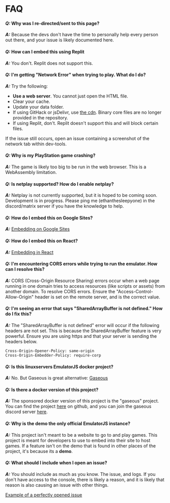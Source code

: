 # FAQ

#### *Q:* Why was I re-directed/sent to this page?

***A:*** Because the devs don't have the time to personally help every person out there, and your issue is likely documented here.

#### *Q:* How can I embed this using Replit

***A:*** You don't. Replit does not support this.

#### *Q:* I'm getting "Network Error" when trying to play. What do I do?

***A:*** Try the following:
- **Use a web server**. You cannot just open the HTML file.
- Clear your cache.
- Update your data folder.
- If using GitHack or jsDelivr, use [the cdn](https://cdn.emulatorjs.org/). Binary core files are no longer provided in the repository.
- If using Replit, don't. Replit doesn't support this and will block certain files.

If the issue still occurs, open an issue containing a screenshot of the network tab within dev-tools.

#### *Q:* Why is my PlayStation game crashing?

***A:*** The game is likely too big to be run in the web browser. This is a WebAssembly limitation.

#### *Q:* Is netplay supported? How do I enable netplay?

***A:*** Netplay is not currently supported, but it is hoped to be coming soon. Development is in progress. Please ping me (ethanthesleepyone) in the discord/matrix server if you have the knowledge to help.

#### *Q:* How do I embed this on Google Sites?

***A:*** [Embedding on Google Sites](/docs/embed#google-sites)

#### *Q:* How do I embed this on React?

***A:*** [Embedding in React](/docs/embed#react-single-page-apps)

#### *Q:* I'm encountering CORS errors while trying to run the emulator. How can I resolve this?

***A:*** CORS (Cross-Origin Resource Sharing) errors occur when a web page running in one domain tries to access resources (like scripts or assets) from another domain. To resolve CORS errors. Ensure the "Access-Control-Allow-Origin" header is set on the remote server, and is the correct value.

#### *Q:* I'm seeing an error that says "SharedArrayBuffer is not defined." How do I fix this?

***A:*** The "SharedArrayBuffer is not defined" error will occur if the following headers are not set. This is because the SharedArrayBuffer feature is very powerful. Ensure you are using https and that your server is sending the headers below.

```http
Cross-Origin-Opener-Policy: same-origin
Cross-Origin-Embedder-Policy: require-corp
```

#### *Q:* Is this linuxservers EmulatorJS docker project?

***A:*** No. But Gaseous is great alternative: [Gaseous](https://github.com/gaseous-project/gaseous-server)

#### *Q:* Is there a docker version of this project?

***A:*** The sponsored docker version of this project is the "gaseous" project. You can find the project [here](https://github.com/gaseous-project/gaseous-server) on github, and you can join the gaseous discord server [here](https://discord.gg/WQwRgAWDEM).

#### *Q:* Why is the demo the only official EmulatorJS instance?

***A:*** This project isn't meant to be a website to go to and play games. This project is meant for developers to use to embed into their site to host games. If a feature isn't on the demo that is found in other places of the project, it's because its a **demo**.

#### *Q:* What should I include when I open an issue?

***A:*** You should include as much as you know. The issue, and logs. If you don't have access to the console, there is likely a reason, and it is likely that reason is also causing an issue with other things.

[Example of a perfectly opened issue](https://github.com/EmulatorJS/EmulatorJS/issues/564)

